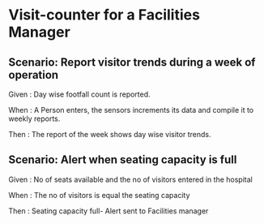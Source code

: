 # Visit-counter for a Facilities Manager

## Scenario: Report visitor trends during a week of operation

  Given : Day wise footfall count is reported.
  
  When : A Person enters, the sensors increments its data 
  and compile it to weekly reports.
  
  Then : The report of the week shows day wise visitor trends.
  
## Scenario: Alert when seating capacity is full

  Given : No of seats available and the no of visitors entered in the hospital
  
  When : The no of visitors is equal the seating capacity
  
  Then : Seating capacity full- Alert sent to Facilities manager
